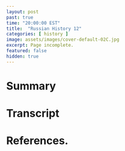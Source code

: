 ```yaml
---
layout: post
past: true
time: "20:00:00 EST"
title:  "Russian History 12"
categories: [ history ]
image: assets/images/cover-default-02C.jpg
excerpt: Page incomplete.
featured: false
hidden: true
---
```


<!-- # Title brainstorm

 -->

<!-- # Exerpt

-->

# Summary

# Transcript

# References.
